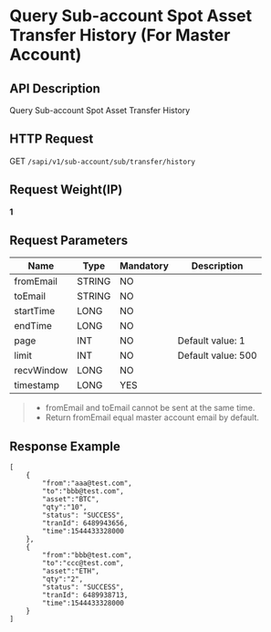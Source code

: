 # Query Sub-account Spot Asset Transfer History (For Master Account) 

## API Description​

Query Sub-account Spot Asset Transfer History

## HTTP Request​

GET `/sapi/v1/sub-account/sub/transfer/history`

## Request Weight(IP)​

**1**

## Request Parameters​

| Name | Type | Mandatory | Description |
| --- | --- | --- | --- |
| fromEmail | STRING | NO |  |
| toEmail | STRING | NO |  |
| startTime | LONG | NO |  |
| endTime | LONG | NO |  |
| page | INT | NO | Default value: 1 |
| limit | INT | NO | Default value: 500 |
| recvWindow | LONG | NO |  |
| timestamp | LONG | YES |  |

> * fromEmail and toEmail cannot be sent at the same time.
> * Return fromEmail equal master account email by default.

## Response Example​

```
[  
    {  
        "from":"aaa@test.com",  
        "to":"bbb@test.com",  
        "asset":"BTC",  
        "qty":"10",  
        "status": "SUCCESS",  
        "tranId": 6489943656,  
        "time":1544433328000  
    },  
    {  
        "from":"bbb@test.com",  
        "to":"ccc@test.com",  
        "asset":"ETH",  
        "qty":"2",  
        "status": "SUCCESS",  
        "tranId": 6489938713,  
        "time":1544433328000  
    }  
]
```

